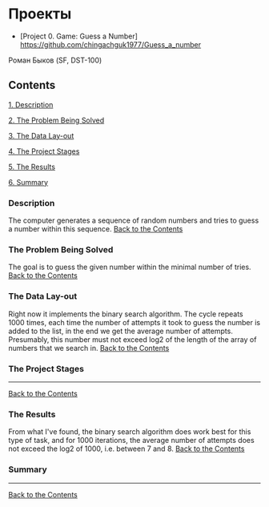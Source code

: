 # Проекты
* [Project 0. Game: Guess a Number] https://github.com/chingachguk1977/Guess_a_number

Роман Быков (SF, DST-100)


## Contents
[1. Description](https://github.com/chingachguk1977/Guess_a_number/tree/main/Guess%20a%20Number%20project%20files#description)


[2. The Problem Being Solved](https://github.com/chingachguk1977/Guess_a_number/tree/main/Guess%20a%20Number%20project%20files#the-problem-being-solved)

[3. The Data Lay-out](https://github.com/chingachguk1977/Guess_a_number/tree/main/Guess%20a%20Number%20project%20files#the-data-lay-out)

[4. The Project Stages](https://github.com/chingachguk1977/Guess_a_number/tree/main/Guess%20a%20Number%20project%20files#the-project-stages)

[5. The Results](https://github.com/chingachguk1977/Guess_a_number/tree/main/Guess%20a%20Number%20project%20files#the-results)

[6. Summary](https://github.com/chingachguk1977/Guess_a_number/tree/main/Guess%20a%20Number%20project%20files#summary)


### Description
The computer generates a sequence of random numbers and tries to guess a number within this sequence. 
[Back to the Contents](https://github.com/chingachguk1977/Guess_a_number/tree/main/Guess%20a%20Number%20project%20files#contents)

### The Problem Being Solved
The goal is to guess the given number within the minimal number of tries. 
[Back to the Contents](https://github.com/chingachguk1977/Guess_a_number/tree/main/Guess%20a%20Number%20project%20files#contents)

### The Data Lay-out
Right now it implements the binary search algorithm. The cycle repeats 1000 times, each time the number of attempts it took to guess the number is added to the list, in the end we get the average number of attempts.
Presumably, this number must not exceed log2 of the length of the array of numbers that we search in.
[Back to the Contents](https://github.com/chingachguk1977/Guess_a_number/tree/main/Guess%20a%20Number%20project%20files#contents)

### The Project Stages
***
[Back to the Contents](https://github.com/chingachguk1977/Guess_a_number/tree/main/Guess%20a%20Number%20project%20files#contents)

### The Results
From what I've found, the binary search algorithm does work best for this type of task, and for 1000 iterations, the average number of attempts does not exceed the log2 of 1000, i.e. between 7 and 8.
[Back to the Contents](https://github.com/chingachguk1977/Guess_a_number/tree/main/Guess%20a%20Number%20project%20files#contents)


### Summary
***
[Back to the Contents](https://github.com/chingachguk1977/Guess_a_number/tree/main/Guess%20a%20Number%20project%20files#contents)